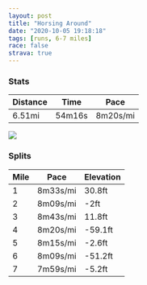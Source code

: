 ```yaml
---
layout: post
title: "Horsing Around"
date: "2020-10-05 19:18:18"
tags: [runs, 6-7 miles]
race: false
strava: true
---
```


### Stats

| Distance | Time | Pace |
|----------|------|------|
|6.51mi|54m16s|8m20s/mi|

<img src='https://maps.googleapis.com/maps/api/staticmap?maptype=roadmap&path=enc:mdwwFvdsbMHO?KU[Og@?]SG_@w@qAo@g@a@AM@Wn@o@`@q@@a@Us@Eq@Ns@]i@b@eAv@SVOB[LGCWCJVNy@uBOKSPI?mA}AcAm@GILc@OMRYo@}@b@AmAq@OQc@U{A_@UQg@y@[SAMU[a@SqA@GO?MwA_Ag@CBIMQ}@w@a@QeBIiAWqBqAMk@i@a@A[D?MFiAw@m@u@_@GYBKGYe@wAM}AkBsAcA{@aAUMwAUc@Qi@[]_@WAUS_AkAc@_@}@e@{@{Cm@O@KUi@O}@Ei@V_@ZgBCm@N_@K{A?_@Lk@VW^_ANq@EuBPo@HgB[q@UW_Bi@eFcDq@q@y@mAUy@O{@AqAFg@x@qBReAU{Ak@iBs@m@}@YwAeAUU_@w@Ki@_@u@{@oAqA_A]Ew@]wAQm@Jo@z@YLkA?_@Ga@Us@m@kAmAa@gAsAoCg@Wm@Aa@Hk@EgBw@o@KuC{@eAi@oAcAaAqA]m@m@m@aAo@aD}AgBqAy@u@U_@Ku@k@cCSoA@i@Ha@HsA@iAG[WaAoAgAuBwAmC}Ao@o@mE{CsCgBmGiDgC?cDi@U@kALq@n@Yb@]Hg@@aAYgDwBqCoCm@y@q@kA]_@a@So@CiCJoCWuBi@QMkAaBSm@Gk@Ue@_@]WGWA[TU^Ij@Ch@FZdAjBPh@@f@M~@U`@[Ps@Qk@a@mCiCaB{@}@]{@Mc@L{@t@s@zAuAbEI|A?|Be@pA?h@Vr@hA~@j@JVGx@oADk@`@kCXYj@UlA@j@EfAc@dAQ`A`@b@Zn@|@n@hAPd@\zBZp@\b@v@j@n@RZAbBkCRe@N{AMaBMu@_CeFMgC@g@Fc@Yc@a@Y]c@e@{@c@mAY_@w@ESDOJQn@Gl@Hf@Nb@v@nALb@D^An@Ot@YTc@FWCk@[eBcB]c@}@s@wCwAg@y@QwAR_AHwAWiA@OJc@Xo@dAcE@q@Tq@^]Xm@Z_BO[?c@Ec@MYa@YAMTSD[CKbAgCXeAXSP_@~@q@L[CwCGw@VWf@@JIZi@ZcDEq@Pq@\k@n@_CV[La@Fg@Ze@b@OBIIMCa@ZaBLW&key=AIzaSyC1MId7bFpkLXNAaYhBSTb8jLyiSqzbDtM&size=800x800&markers=color:yellow|label:S|40.75607,-73.99516&markers=color:green|label:F|40.794519999999935,-73.94153000000007'>

### Splits

| Mile | Pace | Elevation |
|------|------|-----------|
|1|8m33s/mi|30.8ft|
|2|8m09s/mi|-2ft|
|3|8m43s/mi|11.8ft|
|4|8m20s/mi|-59.1ft|
|5|8m15s/mi|-2.6ft|
|6|8m09s/mi|-51.2ft|
|7|7m59s/mi|-5.2ft|
